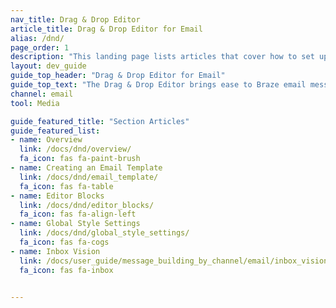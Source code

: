 ```yaml
---
nav_title: Drag & Drop Editor
article_title: Drag & Drop Editor for Email
alias: /dnd/
page_order: 1
description: "This landing page lists articles that cover how to set up and properly use the Drag & Drop Editor provided by Braze."
layout: dev_guide
guide_top_header: "Drag & Drop Editor for Email"
guide_top_text: "The Drag & Drop Editor brings ease to Braze email message building. With the drag & drop editing experience, you can create completely custom and personalized email messages without using HTML."
channel: email
tool: Media

guide_featured_title: "Section Articles"
guide_featured_list:
- name: Overview
  link: /docs/dnd/overview/
  fa_icon: fas fa-paint-brush
- name: Creating an Email Template
  link: /docs/dnd/email_template/
  fa_icon: fas fa-table
- name: Editor Blocks
  link: /docs/dnd/editor_blocks/
  fa_icon: fas fa-align-left
- name: Global Style Settings
  link: /docs/dnd/global_style_settings/
  fa_icon: fas fa-cogs
- name: Inbox Vision
  link: /docs/user_guide/message_building_by_channel/email/inbox_vision/
  fa_icon: fas fa-inbox


---
```

<br><br>
